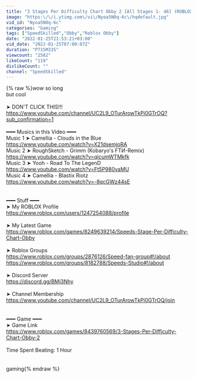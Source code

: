 ```yaml
---
title: "3 Stages Per Difficulty Chart Obby 2 [All Stages 1- 46] (ROBLOX Obby)"
image: "https:\/\/i.ytimg.com\/vi\/Nyoa5N0q-6c\/hqdefault.jpg"
vid_id: "Nyoa5N0q-6c"
categories: "Gaming"
tags: ["SpeedSkilled","Obby","Roblox Obby"]
date: "2022-01-25T21:53:21+03:00"
vid_date: "2022-01-25T07:00:07Z"
duration: "PT15M33S"
viewcount: "2582"
likeCount: "119"
dislikeCount: ""
channel: "SpeedSkilled"
---
```

{% raw %}wow so long<br />but cool<br /><br />➤ DON'T CLICK THIS!!!<br /><a rel="nofollow" target="blank" href="https://www.youtube.com/channel/UC2L9_OTurArowTkPi0GTrOQ?sub_confirmation=1">https://www.youtube.com/channel/UC2L9_OTurArowTkPi0GTrOQ?sub_confirmation=1</a><br /><br />━━━  Musics in this Video ━━━<br />Music 1 ➤ Camellia - Clouds in the Blue<br /><a rel="nofollow" target="blank" href="https://www.youtube.com/watch?v=X21dsemjoRA">https://www.youtube.com/watch?v=X21dsemjoRA</a><br />Music 2 ➤ RoughSketch - Grimm (Kobaryo's FTИ-Remix)<br /><a rel="nofollow" target="blank" href="https://www.youtube.com/watch?v=qicumWTMkfk">https://www.youtube.com/watch?v=qicumWTMkfk</a><br />Music 3 ➤ Yooh - Road To The LegenD<br /><a rel="nofollow" target="blank" href="https://www.youtube.com/watch?v=Ft5P980vaMU">https://www.youtube.com/watch?v=Ft5P980vaMU</a><br />Music 4 ➤ Camellia - Blastix Riotz<br /><a rel="nofollow" target="blank" href="https://www.youtube.com/watch?v=-8qcGWz44sE">https://www.youtube.com/watch?v=-8qcGWz44sE</a><br /><br /><br />━━━ Stuff ━━━<br />➤ My ROBLOX Profile<br /><a rel="nofollow" target="blank" href="https://www.roblox.com/users/1247254088/profile">https://www.roblox.com/users/1247254088/profile</a><br /><br />➤ My Latest Game<br /><a rel="nofollow" target="blank" href="https://www.roblox.com/games/8249639214/Speeds-Stage-Per-Difficulty-Chart-Obby">https://www.roblox.com/games/8249639214/Speeds-Stage-Per-Difficulty-Chart-Obby</a><br /><br />➤ Roblox Groups<br /><a rel="nofollow" target="blank" href="https://www.roblox.com/groups/2876126/Speed-fan-group#!/about">https://www.roblox.com/groups/2876126/Speed-fan-group#!/about</a><br /><a rel="nofollow" target="blank" href="https://www.roblox.com/groups/8182788/Speeds-Studio#!/about">https://www.roblox.com/groups/8182788/Speeds-Studio#!/about</a><br /><br />➤ Discord Server<br /><a rel="nofollow" target="blank" href="https://discord.gg/BMj3Nhy">https://discord.gg/BMj3Nhy</a><br /><br />➤ Channel Membership<br /><a rel="nofollow" target="blank" href="https://www.youtube.com/channel/UC2L9_OTurArowTkPi0GTrOQ/join">https://www.youtube.com/channel/UC2L9_OTurArowTkPi0GTrOQ/join</a><br /><br /><br />━━━ Game ━━━<br />➤ Game Link<br /><a rel="nofollow" target="blank" href="https://www.roblox.com/games/8439760569/3-Stages-Per-Difficulty-Chart-Obby-2">https://www.roblox.com/games/8439760569/3-Stages-Per-Difficulty-Chart-Obby-2</a><br /><br />Time Spent Beating: 1 Hour<br /><br /><br />gaming{% endraw %}
